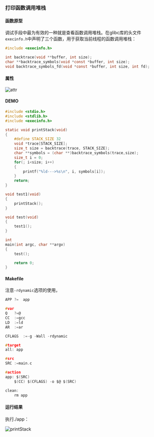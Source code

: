 ### 打印函数调用堆栈

#### 函数原型

调试手段中最为有效的一种就是查看函数调用堆栈。在glibc库的头文件`execinfo.h`中声明了三个函数，用于获取当前线程的函数调用堆栈：

```c
#include <execinfo.h>

int backtrace(void **buffer, int size);
char **backtrace_symbols(void *const *buffer, int size);
void backtrace_symbols_fd(void *const *buffer, int size, int fd);
```



#### 属性

![attr](C:\Users\Administrator\Desktop\FTP\attr.png)



#### DEMO

```c
#include <stdio.h>
#include <stdlib.h>
#include <execinfo.h>

static void printStack(void)
{
	#define STACK_SIZE 32
	void *trace[STACK_SIZE];
	size_t size = backtrace(trace, STACK_SIZE);
	char **symbols = (char **)backtrace_symbols(trace,size);
	size_t i = 0;
	for(; i<size; i++)
	{
		printf("%ld--->%s\n", i, symbols[i]);
	}
	return;
}

void test1(void)
{
	printStack();
}

void test(void)
{
	test1();
}

int
main(int argc, char **argv)
{
	test();

	return 0;
}
```



#### Makefile

注意`-rdynamic`选项的使用，

```c
APP	?=	app

#var
Q	?=@
CC	:=gcc
LD	:=ld
AR	:=ar

CFLAGS	:=-g -Wall -rdynamic

#target
all: app

#src
SRC	:=main.c

#action
app: $(SRC)
	$(CC) $(CFLAGS) -o $@ $(SRC)

clean:
	rm app

```



 #### 运行结果

执行./app：

![printStack](C:\Users\Administrator\Desktop\FTP\printStack.png)